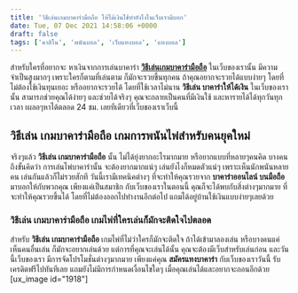 ```yaml
---
title: 'วิธีเล่นเกมบาคาร่ามือถือ ให้ได้เงินใช้ทำยังไงในเว็บเรามีบอก'
date: Tue, 07 Dec 2021 14:58:06 +0000
draft: false
tags: ['คาสิโน', 'พนันบอล', 'เว็บแทงบอล', 'แทงบอล']
---
```


สำหรับใครที่อยากจะ หาเงินจากการเล่นบาคาร่า [**วิธีเล่นเกมบาคาร่ามือถือ**](/archives/) ในเว็บของเรานั้น มีความจำเป็นสูงมากๆ เพราะใครก็ตามที่เล่นตาม ก็มักจะรวยขึ้นทุกคน ถ้าคุณอยากจะรวยได้แบบง่ายๆ โดยที่ไม่ต้องใช้เงินทุนเยอะ หรืออยากจะรวยได้ โดยที่ใช้เวลาไม่นาน **วิธีเล่น บาคาร่าให้ได้เงิน** ในเว็บของเรานั้น สามารภช่วยคุณได้ง่ายๆ และช่วยได้จริงๆ คุณจะกลายเป็นคนที่มีเงินใช้ และหารายได้ได้ทุกวันทุกเวลา เผลอๆหาได้ตลอด 24 ชม. เลยทีเดียวที่เว็บของเราเว็บนี้

**วิธีเล่น เกมบาคาร่ามือถือ เกมการพนันไพ่สำหรับคนยุคใหม่**
----------------------------------------------------------

จริงๆแล้ว **วิธีเล่น เกมบาคาร่ามือถือ** นั้น ไม่ได้ยุ่งยากอะไรมากมาย หรือยากแบบที่หลายๆคนคิด บางคนถึงขั้นคิดว่า การเล่นไพ่บาคาร่านั้น จะต้องยากมากแน่ๆ เล่นยังไงก็หมดตัวแน่ๆ เพราะเห็นนักพนันหลายคน เล่นกันแล้วก็ไม่รวยสักที วันนี้เรามีเทคนิคต่างๆ ที่จะทำให้คุณรวยจาก **บาคาร่าออนไลน์ บนมือถือ** มาบอกให้กับพวกคุณ เพียงแค่เป็นสมาชิก กับเว็บของเราในตอนนี้ คุณก็จะได้พบกับสิ่งต่างๆมากมาย ที่จะทำให้คุณรวยขึ้นได้ โดยที่ไม่ต้องออกไปทำงานอีกต่อไป แถมได้อยู่บ้านใช้เงินแบบง่ายๆเลยด้วย

### **วิธีเล่น เกมบาคาร่ามือถือ เกมไพ่ที่ใครเล่นก็มักจะติดใจไปตลอด**

สำหรับ **วิธีเล่น เกมบาคาร่ามือถือ** เกมไพ่ที่ไม่ว่าใครก็มักจะติดใจ ถ้าได้เข้ามาลองเล่น หรือบางคนแค่เห็นคนอื่นเล่น ก็มักจะอยากเล่นด้วย แต่การที่คุณจะเล่นได้นั้น คุณจะต้องมีเว็บสำหรับเล่นก่อน และวันนี้เว็บของเรา มีการจัดโปรโมชั่นต่างๆมากมาย เพียงแค่คุณ **สมัครแทงบาคาร่า** กับเว็บของเราวันนี้ รับเครดิตฟรีไปทันทีเลย แถมยังไม่มีการกำหนดเงื่อนไขใดๆ เมื่อคุณเล่นได้และอยากจะถอนอีกด้วย \[ux\_image id="1918"\]